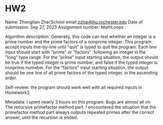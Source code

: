 # HW2
Name: Zhongtian Zhai
School email:zzhai4@u.rochester.edu
Date of submission: Sep 27, 2023
Assignment number: MathLoops

Algorithm description: Generally, this code can test whether an integer is a prime number and the prime factors of a nonprime integer. 
This program accept inputs line-by-line until "quit" is typed to quit the program. Each line input should start with "prime" or "factors"
,following an integer in the "long" type range. For the "prime" input starting situation, the output should be true if the typed integer is 
prime number, and false if the typed integer is nonprime numeber. For the "factors" input starting situation, the output should be one line
of all prime factors of the typed integer, in the ascending order.

Self-review: the program should work well with all required inputs in Homework2

Metadata: I spent nearly 3 hours on this program. Bugs are almost all on The recursive primefactor method part. I encountered the situation 
that the primefactor method part always outputs repeated primes after the correct answer, until the recursion is ended.
